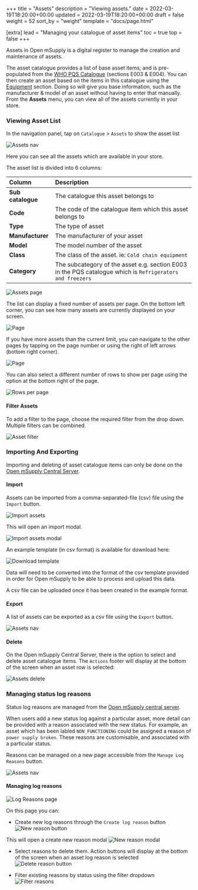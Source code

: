 +++
title = "Assets"
description = "Viewing assets."
date = 2022-03-19T18:20:00+00:00
updated = 2022-03-19T18:20:00+00:00
draft = false
weight = 52
sort_by = "weight"
template = "docs/page.html"

[extra]
lead = "Managing your catalogue of asset items"
toc = true
top = false
+++

Assets in Open mSupply is a digital register to manage the creation and maintenance of assets.

The asset catalogue provides a list of base asset items, and is pre-populated from the [WHO PQS Catalogue](https://apps.who.int/immunization_standards/vaccine_quality/pqs_catalogue/) (sections E003 & E004). You can then create an asset based on the items in this catalogue using the [Equipment](/docs/coldchain/equipment/) section. Doing so will give you base information, such as the manufacturer & model of an asset without having to enter that manually.
From the **Assets** menu, you can view all of the assets currently in your store.

### Viewing Asset List

In the navigation panel, tap on `Catalogue` > `Assets` to show the asset list

![Assets nav](images-en/assets.png)

Here you can see all the assets which are available in your store.

The asset list is divided into 6 columns:

| Column            | Description                                                                                               |
| :---------------- | :-------------------------------------------------------------------------------------------------------- |
| **Sub catalogue** | The catalogue this asset belongs to                                                                       |
| **Code**          | The code of the catalogue item which this asset belongs to                                                |
| **Type**          | The type of asset                                                                                         |
| **Manufacturer**  | The manufacturer of your asset                                                                            |
| **Model**         | The model number of the asset                                                                             |
| **Class**         | The class of the asset. ie: `Cold chain equipment`                                                        |
| **Category**      | The subcategory of the asset e.g. section E003 in the PQS catalogue which is `Refrigerators and freezers` |

![Assets page](images-en/assets_page.png)

The list can display a fixed number of assets per page. On the bottom left corner, you can see how many assets are currently displayed on your screen.

![Page](../../images/list_showing.png)

If you have more assets than the current limit, you can navigate to the other pages by tapping on the page number or using the right of left arrows (bottom right corner).

![Page](../../images/list_pagenumbers.png)

You can also select a different number of rows to show per page using the option at the bottom right of the page.

![Rows per page](../../images/rows-per-page-select.png)

#### Filter Assets

To add a filter to the page, choose the required filter from the drop down. Multiple filters can be combined.

![Asset filter](images-en/assets_filter.png)

### Importing And Exporting

Importing and deleting of asset catalogue items can only be done on the [Open mSupply Central Server](/docs/getting_started/central-server).

#### Import

Assets can be imported from a comma-separated-file (csv) file using the `Import` button.

![Import assets](images-en/assets_import.png)

This will open an import modal.

![Import assets modal](images-en/assets_import_modal.png)

An example template (in csv format) is available for download here:

![Download template](images-en/asset_import_template.png)

Data will need to be converted into the format of the csv template provided in order for Open mSupply to be able to process and upload this data.

A csv file can be uploaded once it has been created in the example format.

#### Export

A list of assets can be exported as a csv file using the `Export` button.

![Assets nav](images-en/asset_export_button.png)

#### Delete

On the Open mSupply Central Server, there is the option to select and delete asset catalogue items. The `Actions` footer will display at the bottom of the screen when an asset row is selected:

![Assets delete](images-en/delete-assets.png)

### Managing status log reasons

<div class="note">Status log reasons are managed from the <a href="/docs/getting_started/central-server">Open mSupply central server</a>.</div>

When users add a new status log against a particular asset, more detail can be provided with a reason associated with the new status. For example, an asset which has been labled `NON_FUNCTIONING` could be assigned a reason of `power supply broken`. These reasons are customisable, and associated with a particular status.

Reasons can be managed on a new page accessible from the `Manage Log Reasons` button.

![Assets nav](images-en/manage_reasons_button.png)

#### Managing log reasons

![Log Reasons page](images-en/manage_log_reasons.png)

On this page you can:

- Create new log reasons through the `Create log reason` button
  ![New reason button](images-en/reasons_create_button.png)

This will open a create new reason modal
![New reason modal](images-en/reasons_create_modal.png)

- Select reasons to delete them. Action buttons will display at the bottom of the screen when an asset log reason is selected
  ![Delete reason button](images-en/delete-asset-log-reasons.png)

- Filter existing reasons by status using the filter dropdown
  ![Filter reasons](images-en/reasons_filter.png)
